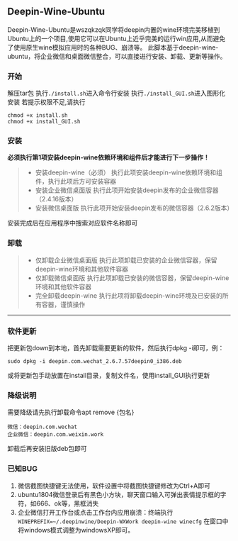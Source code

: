 ## Deepin-Wine-Ubuntu

Deepin-Wine-Ubuntu是wszqkzqk同学将deepin内置的wine环境完美移植到Ubuntu上的一个项目,使用它可以在Ubuntu上近乎完美的运行win应用,从而避免了使用原生wine模拟应用时的各种BUG、崩溃等。
此脚本基于deepin-wine-ubuntu，将企业微信和桌面微信整合，可以直接进行安装、卸载、更新等操作。

### 开始
解压tar包
执行`./install.sh`进入命令行安装
执行`./install_GUI.sh`进入图形化安装
若提示权限不足,请执行

```shell
chmod +x install.sh
chmod +x install_GUI.sh
```
### 安装
**必须执行第1项安装deepin-wine依赖环境和组件后才能进行下一步操作！**

> * 安装deepin-wine（必须）
执行此项安装deepin-wine依赖环境和组件，执行此项后方可安装容器
> * 安装企业微信桌面版
执行此项开始安装deepin发布的企业微信容器（2.4.16版本）
> * 安装微信桌面版
执行此项开始安装deepin发布的微信容器（2.6.2版本）

安装完成后在应用程序中搜索对应软件名称即可

### 卸载

> * 仅卸载企业微信桌面版
执行此项卸载已安装的企业微信容器，保留deepin-wine环境和其他软件容器
> * 仅卸载微信桌面版
执行此项卸载已安装的微信容器，保留deepin-wine环境和其他软件容器
> * 完全卸载deepin-wine
执行此项将卸载deepin-wine环境及已安装的所有容器，谨慎操作

-----
### 软件更新
把更新包down到本地，首先卸载需要更新的软件，然后执行dpkg -i即可，例：

```shell
sudo dpkg -i deepin.com.wechat_2.6.7.57deepin0_i386.deb
```
或将更新包手动放置在install目录，复制文件名，使用install_GUI执行更新
### 降级说明
需要降级请先执行卸载命令apt remove {包名}

```shell
微信：deepin.com.wechat
企业微信：deepin.com.weixin.work
```
卸载后再安装旧版deb包即可

### 已知BUG

1. 微信截图快捷键无法使用，软件设置中将截图快捷键修改为Ctrl+A即可
2. ubuntu1804微信登录后有黑色小方块，聊天窗口输入可弹出表情提示框的字符，如666、ok等，黑框消失
3. 企业微信打开工作台或点击工作台内应用崩溃：终端执行``
WINEPREFIX=~/.deepinwine/Deepin-WXWork deepin-wine winecfg``
在窗口中将windows模式调整为windowsXP即可。

